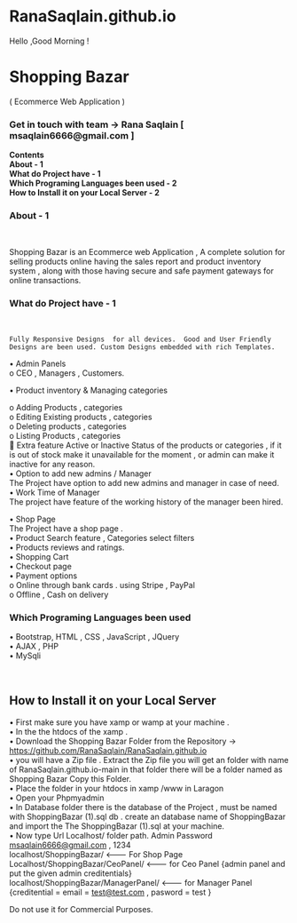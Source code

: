 # RanaSaqlain.github.io
Hello ,Good Morning !
 <h1>Shopping Bazar </h1>

( Ecommerce Web Application )

 <h3> Get in touch with team  ->   Rana Saqlain [ msaqlain6666@gmail.com ] </h3>
 <div>
 <strong> Contents   </strong> <br/>
<strong> About  -	1 </strong> <br/>
<strong> What do Project have - 1 </strong>  <br/>
<strong> Which Programing  Languages  been used -	2 </strong>  <br/>
<strong> How to Install it on your Local Server -	2  </strong>  <br/>
	</div>

<h3> About  -	1 </h3> <br/>
	
<p>	Shopping Bazar is an Ecommerce web Application , A complete solution for  selling products online having the sales report and  product inventory system , along with those  having   secure and safe payment gateways for online transactions.
	</p>
<h3> What do Project have - 1 </h3>  <br/>

	Fully Responsive Designs  for all devices.  Good and User Friendly Designs are been used. Custom Designs embedded with rich Templates.
•	Admin Panels     <br/>
o	CEO , Managers , Customers.   <br/>

•	 Product inventory  & Managing   categories   <br/>

o	Adding Products  , categories   <br/>
o	Editing Existing  products , categories   <br/>
o	Deleting products , categories  <br/>
o	Listing Products , categories  <br/>
	Extra feature   Active or Inactive Status  of the products or categories , if it is out of stock make it unavailable for the moment , or admin can make it inactive for any reason.   <br/>
•	 Option to add new admins / Manager  <br/>
The Project have option to add  new  admins and manager in case of need.   <br/>
•	 Work Time of Manager  <br/>
 The project have  feature of the working  history of the manager been hired.  <br/>

•	Shop Page    <br/>
The Project have a shop page .  <br/>
•	 Product Search feature , Categories select filters  <br/>
•	Products reviews and ratings.  <br/> 
•	Shopping Cart   <br/> 
•	Checkout page   <br/> 
•	Payment options    <br/> 
o	Online  	through bank cards . using Stripe , PayPal   <br/> 
o	Offline , Cash on delivery     <br/> 

<h3> Which Programing  Languages  been used </h3>

•	 Bootstrap, HTML , CSS , JavaScript , JQuery   <br/> 
•	AJAX , PHP    <br/> 
•	MySqli   <br/> 

<br/>
<h2>How to Install it on your Local Server </h2>

•	First  make  sure  you have   xamp or wamp at your machine . <br/>
•	In the the htdocs of the xamp .<br/>
•	Download the Shopping Bazar Folder from the Repository -> https://github.com/RanaSaqlain/RanaSaqlain.github.io <br/>
•	 you will have a Zip file  . Extract the Zip file  you  will get an folder with name of RanaSaqlain.github.io-main   in that folder there will be a folder named as  Shopping  Bazar  Copy this  Folder. <br/>
•	Place the folder  in your htdocs in xamp /www in Laragon <br/>
•	Open your Phpmyadmin  <br/>
•	 In Database folder  there is the  database of the Project  , must be named  with ShoppingBazar (1).sql  db .    create an database name of ShoppingBazar  and import the The ShoppingBazar (1).sql at your machine. <br/>
•	Now  type Url Localhost/ folder path.  Admin Password msaqlain6666@gmail.com , 1234 <br/>
        localhost/ShoppingBazar/   <--- For Shop Page  <br/>
	Localhost/ShoppingBazar/CeoPanel/   <--- for Ceo Panel   {admin panel and put the given admin creditentials} <br/>
	localhost/ShoppingBazar/ManagerPanel/     <--- for Manager Panel  {creditential =  email = test@test.com  , pasword = test }   <br/>


Do not use it for Commercial Purposes.
